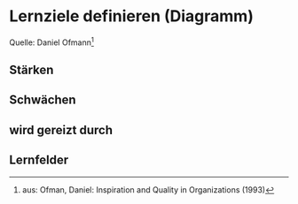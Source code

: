 # Lernziele definieren (Diagramm)

Quelle: Daniel Ofmann[^1]

## Stärken

## Schwächen

## wird gereizt durch

## Lernfelder


[^1]: aus: Ofman, Daniel: Inspiration and Quality in Organizations (1993)